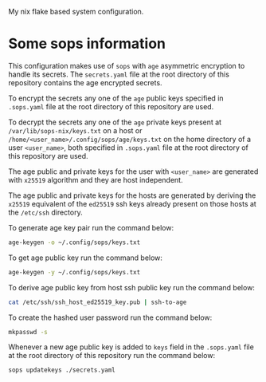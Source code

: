 My nix flake based system configuration.

# Some sops information

This configuration makes use of `sops` with `age` asymmetric encryption to handle its secrets. The `secrets.yaml` file at the root directory of this repository contains the age encrypted secrets.

To encrypt the secrets any one of the `age` public keys specified in `.sops.yaml` file at the root directory of this repository are used.

To decrypt the secrets any one of the `age` private keys present at `/var/lib/sops-nix/keys.txt` on a host or `/home/<user_name>/.config/sops/age/keys.txt` on the home directory of a user `<user_name>`, both specified in `.sops.yaml` file at the root directory of this repository are used.

The age public and private keys for the user with `<user_name>` are generated with `x25519` algorithm and they are host independent.

The age public and private keys for the hosts are generated by deriving the `x25519` equivalent of the `ed25519` ssh keys already present on those hosts at the `/etc/ssh` directory.

To generate age key pair run the command below:
```bash
age-keygen -o ~/.config/sops/keys.txt
```

To get age public key run the command below:
```bash
age-keygen -y ~/.config/sops/keys.txt
```

To derive age public key from host ssh public key run the command below:
```bash
cat /etc/ssh/ssh_host_ed25519_key.pub | ssh-to-age 
```

To create the hashed user password run the command below:
```bash
mkpasswd -s
```

Whenever a new age public key is added to `keys` field in the `.sops.yaml` file at the root directory of this repository run the command below:
```bash
sops updatekeys ./secrets.yaml
```

